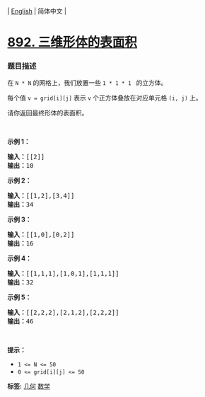 | [English](README_EN.md) | 简体中文 |

# [892. 三维形体的表面积](https://leetcode-cn.com/problems/surface-area-of-3d-shapes)
 ### 题目描述
<p>在&nbsp;<code>N&nbsp;*&nbsp;N</code>&nbsp;的网格上，我们放置一些&nbsp;<code>1 * 1 * 1&nbsp;</code>&nbsp;的立方体。</p>

<p>每个值&nbsp;<code>v = grid[i][j]</code>&nbsp;表示&nbsp;<code>v</code>&nbsp;个正方体叠放在对应单元格&nbsp;<code>(i, j)</code>&nbsp;上。</p>

<p>请你返回最终形体的表面积。</p>

<p>&nbsp;</p>

<ul>
</ul>

<p><strong>示例 1：</strong></p>

<pre><strong>输入：</strong>[[2]]
<strong>输出：</strong>10
</pre>

<p><strong>示例 2：</strong></p>

<pre><strong>输入：</strong>[[1,2],[3,4]]
<strong>输出：</strong>34
</pre>

<p><strong>示例 3：</strong></p>

<pre><strong>输入：</strong>[[1,0],[0,2]]
<strong>输出：</strong>16
</pre>

<p><strong>示例 4：</strong></p>

<pre><strong>输入：</strong>[[1,1,1],[1,0,1],[1,1,1]]
<strong>输出：</strong>32
</pre>

<p><strong>示例&nbsp;5：</strong></p>

<pre><strong>输入：</strong>[[2,2,2],[2,1,2],[2,2,2]]
<strong>输出：</strong>46
</pre>

<p>&nbsp;</p>

<p><strong>提示：</strong></p>

<ul>
	<li><code>1 &lt;= N &lt;= 50</code></li>
	<li><code>0 &lt;= grid[i][j] &lt;= 50</code></li>
</ul>

**标签:**  [几何](https://leetcode-cn.com/tag/geometry) [数学](https://leetcode-cn.com/tag/math) 